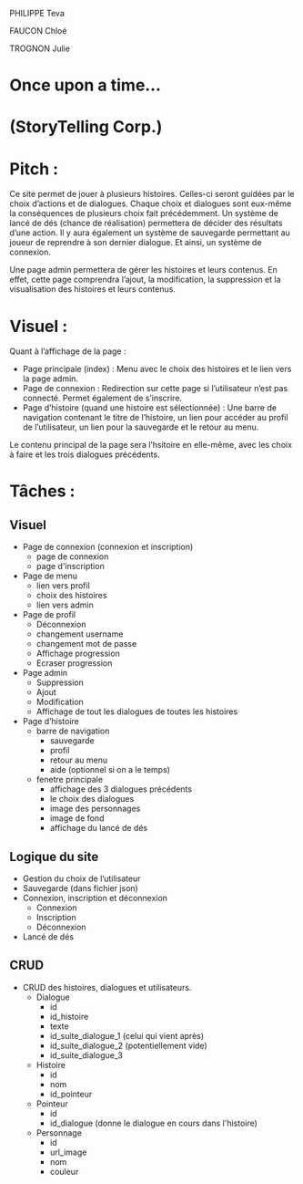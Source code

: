 PHILIPPE Teva

FAUCON Chloé

TROGNON Julie

# Once upon a time… 
# (StoryTelling Corp.)



# Pitch :
Ce site permet de jouer à plusieurs histoires. Celles-ci seront guidées par le choix d’actions et de dialogues. Chaque choix et dialogues sont eux-même la conséquences de plusieurs choix fait précédemment. Un système de lancé de dés (chance de réalisation) permettera de décider des résultats d’une action. Il y aura également un système de sauvegarde permettant au joueur de reprendre à son dernier dialogue. Et ainsi, un système de connexion.

Une page admin permettera de gérer les histoires et leurs contenus. En effet, cette page comprendra l’ajout, la modification, la suppression et la visualisation des histoires et leurs contenus.


# Visuel : 
Quant à l’affichage de la page : 
- Page principale (index) : Menu avec le choix des histoires et le lien vers la page admin.
- Page de connexion : Redirection sur cette page si l’utilisateur n’est pas connecté. Permet également de s’inscrire.
- Page d’histoire (quand une histoire est sélectionnée) : Une barre de navigation contenant le titre de l’histoire, un lien pour accéder au profil de l’utilisateur, un lien pour la sauvegarde et le retour au menu.

Le contenu principal de la page sera l’hsitoire en elle-même, avec les choix à faire et les trois dialogues précédents.


# Tâches : 

## Visuel
- Page de connexion (connexion et inscription)
    - page de connexion
    - page d'inscription
- Page de menu
    - lien vers profil
    - choix des histoires
    - lien vers admin
- Page de profil
    - Déconnexion
    - changement username
    - changement mot de passe
    - Affichage progression
    - Ecraser progression
- Page admin
    - Suppression
    - Ajout
    - Modification
    - Affichage de tout les dialogues de toutes les histoires
- Page d’histoire
    - barre de navigation
        - sauvegarde
        - profil
        - retour au menu
        - aide (optionnel si on a le temps)
    - fenetre principale
        - affichage des 3 dialogues précédents
        - le choix des dialogues
        - image des personnages
        - image de fond
        - affichage du lancé de dés

## Logique du site
- Gestion du choix de l’utilisateur
- Sauvegarde (dans fichier json)
- Connexion, inscription et déconnexion
    - Connexion
    - Inscription
    - Déconnexion
- Lancé de dés

## CRUD
- CRUD  des histoires, dialogues et utilisateurs.
    - Dialogue
        - id
        - id_histoire
        - texte
        - id_suite_dialogue_1 (celui qui vient après)
        - id_suite_dialogue_2 (potentiellement vide)
        - id_suite_dialogue_3
    - Histoire 
        - id
        - nom
        - id_pointeur
    - Pointeur
        - id
        - id_dialogue (donne le dialogue en cours dans l'histoire)
    - Personnage
        - id
        - url_image
        - nom
        - couleur